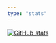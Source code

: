 ```yaml
---
type: "stats"
---
```

[![GitHub stats](https://github-readme-stats.vercel.app/api?username=Yan-Daojiang&theme=vue)](https://github.com/Yan-Daojiang)

